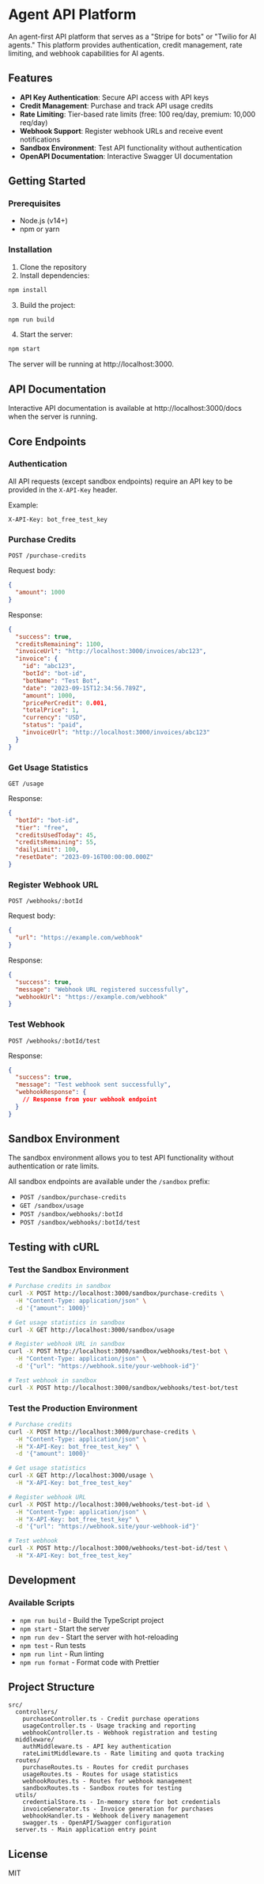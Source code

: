 # Agent API Platform

An agent-first API platform that serves as a "Stripe for bots" or "Twilio for AI agents." This platform provides authentication, credit management, rate limiting, and webhook capabilities for AI agents.

## Features

- **API Key Authentication**: Secure API access with API keys
- **Credit Management**: Purchase and track API usage credits
- **Rate Limiting**: Tier-based rate limits (free: 100 req/day, premium: 10,000 req/day)
- **Webhook Support**: Register webhook URLs and receive event notifications
- **Sandbox Environment**: Test API functionality without authentication
- **OpenAPI Documentation**: Interactive Swagger UI documentation

## Getting Started

### Prerequisites

- Node.js (v14+)
- npm or yarn

### Installation

1. Clone the repository
2. Install dependencies:

```bash
npm install
```

3. Build the project:

```bash
npm run build
```

4. Start the server:

```bash
npm start
```

The server will be running at http://localhost:3000.

## API Documentation

Interactive API documentation is available at http://localhost:3000/docs when the server is running.

## Core Endpoints

### Authentication

All API requests (except sandbox endpoints) require an API key to be provided in the `X-API-Key` header.

Example:
```
X-API-Key: bot_free_test_key
```

### Purchase Credits

```
POST /purchase-credits
```

Request body:
```json
{
  "amount": 1000
}
```

Response:
```json
{
  "success": true,
  "creditsRemaining": 1100,
  "invoiceUrl": "http://localhost:3000/invoices/abc123",
  "invoice": {
    "id": "abc123",
    "botId": "bot-id",
    "botName": "Test Bot",
    "date": "2023-09-15T12:34:56.789Z",
    "amount": 1000,
    "pricePerCredit": 0.001,
    "totalPrice": 1,
    "currency": "USD",
    "status": "paid",
    "invoiceUrl": "http://localhost:3000/invoices/abc123"
  }
}
```

### Get Usage Statistics

```
GET /usage
```

Response:
```json
{
  "botId": "bot-id",
  "tier": "free",
  "creditsUsedToday": 45,
  "creditsRemaining": 55,
  "dailyLimit": 100,
  "resetDate": "2023-09-16T00:00:00.000Z"
}
```

### Register Webhook URL

```
POST /webhooks/:botId
```

Request body:
```json
{
  "url": "https://example.com/webhook"
}
```

Response:
```json
{
  "success": true,
  "message": "Webhook URL registered successfully",
  "webhookUrl": "https://example.com/webhook"
}
```

### Test Webhook

```
POST /webhooks/:botId/test
```

Response:
```json
{
  "success": true,
  "message": "Test webhook sent successfully",
  "webhookResponse": {
    // Response from your webhook endpoint
  }
}
```

## Sandbox Environment

The sandbox environment allows you to test API functionality without authentication or rate limits.

All sandbox endpoints are available under the `/sandbox` prefix:

- `POST /sandbox/purchase-credits`
- `GET /sandbox/usage`
- `POST /sandbox/webhooks/:botId`
- `POST /sandbox/webhooks/:botId/test`

## Testing with cURL

### Test the Sandbox Environment

```bash
# Purchase credits in sandbox
curl -X POST http://localhost:3000/sandbox/purchase-credits \
  -H "Content-Type: application/json" \
  -d '{"amount": 1000}'

# Get usage statistics in sandbox
curl -X GET http://localhost:3000/sandbox/usage

# Register webhook URL in sandbox
curl -X POST http://localhost:3000/sandbox/webhooks/test-bot \
  -H "Content-Type: application/json" \
  -d '{"url": "https://webhook.site/your-webhook-id"}'

# Test webhook in sandbox
curl -X POST http://localhost:3000/sandbox/webhooks/test-bot/test
```

### Test the Production Environment

```bash
# Purchase credits
curl -X POST http://localhost:3000/purchase-credits \
  -H "Content-Type: application/json" \
  -H "X-API-Key: bot_free_test_key" \
  -d '{"amount": 1000}'

# Get usage statistics
curl -X GET http://localhost:3000/usage \
  -H "X-API-Key: bot_free_test_key"

# Register webhook URL
curl -X POST http://localhost:3000/webhooks/test-bot-id \
  -H "Content-Type: application/json" \
  -H "X-API-Key: bot_free_test_key" \
  -d '{"url": "https://webhook.site/your-webhook-id"}'

# Test webhook
curl -X POST http://localhost:3000/webhooks/test-bot-id/test \
  -H "X-API-Key: bot_free_test_key"
```

## Development

### Available Scripts

- `npm run build` - Build the TypeScript project
- `npm start` - Start the server
- `npm run dev` - Start the server with hot-reloading
- `npm test` - Run tests
- `npm run lint` - Run linting
- `npm run format` - Format code with Prettier

## Project Structure

```
src/
  controllers/
    purchaseController.ts - Credit purchase operations
    usageController.ts - Usage tracking and reporting
    webhookController.ts - Webhook registration and testing
  middleware/
    authMiddleware.ts - API key authentication
    rateLimitMiddleware.ts - Rate limiting and quota tracking
  routes/
    purchaseRoutes.ts - Routes for credit purchases
    usageRoutes.ts - Routes for usage statistics
    webhookRoutes.ts - Routes for webhook management
    sandboxRoutes.ts - Sandbox routes for testing
  utils/
    credentialStore.ts - In-memory store for bot credentials
    invoiceGenerator.ts - Invoice generation for purchases
    webhookHandler.ts - Webhook delivery management
    swagger.ts - OpenAPI/Swagger configuration
  server.ts - Main application entry point
```

## License

MIT
